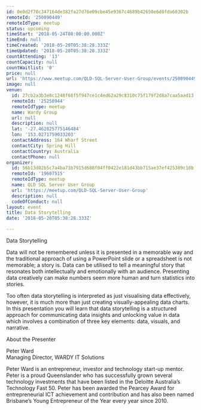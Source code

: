```yaml
---
id: 0e0d2f70c347164de382fa27d76e09cbe45e9367c4689b42650e6d0fda60302b
remoteId: '250890449'
remoteIdType: meetup
status: upcoming
timeStart: '2018-05-24T08:00:00.000Z'
timeEnd: null
timeCreated: '2018-05-20T05:38:28.333Z'
timeUpdated: '2018-05-20T05:38:28.333Z'
countAttending: '13'
countCapacity: null
countWaitlist: '0'
price: null
url: 'https://www.meetup.com/QLD-SQL-Server-User-Group/events/250890449/'
image: null
venue:
  id: 27cb2a3b3e8c1248f68f5f947ce1c4ed62a29c8310c75f179f2d8a7caa5aad13
  remoteId: '25250944'
  remoteIdType: meetup
  name: Wardy Group
  url: null
  description: null
  lat: '-27.462825775146484'
  lon: '153.0271759033203'
  contactAddress: 164 Wharf Street
  contactCity: Spring Hill
  contactCountry: Australia
  contactPhone: null
organizer:
  id: 56b13d02b5c7a4ba71b7915d688f04ff0422e181d43bb715ae37ef425389c10b
  remoteId: '19607515'
  remoteIdType: meetup
  name: QLD SQL Server User Group
  url: 'https://meetup.com/QLD-SQL-Server-User-Group'
  description: null
  codeOfConduct: null
layout: event
title: Data Storytelling
date: '2018-05-20T05:38:28.333Z'

---
```

<p>Data Storytelling</p> <p>Data will not be remembered unless it is presented in a memorable way and the traditional approach of using a PowerPoint slide or a spreadsheet is not memorable; a story is. Data can be utilised to tell a meaningful story that resonates both intellectually and emotionally with an audience. Presenting data creatively can make numbers seem more human and turn statistics into stories.</p> <p>Too often data storytelling is interpreted as just visualising data effectively, however, it is much more than just creating visually-appealing data charts. In this presentation you will learn that data storytelling is a structured approach for communicating data insights and unlocking value in data which involves a combination of three key elements: data, visuals, and narrative.</p> <p>About the Presenter</p> <p>Peter Ward<br/>Managing Director, WARDY IT Solutions</p> <p>Peter Ward is an entrepreneur, investor and technology start-up mentor. Peter is a proud Queenslander who has successfully grown several technology investments that have been listed in the Deloitte Australia’s Technology Fast 50. Peter has been awarded the Pearcey Award for entrepreneurial ICT achievement and contribution and has also been named Brisbane’s Young Entrepreneur of the Year every year since 2010.</p>
